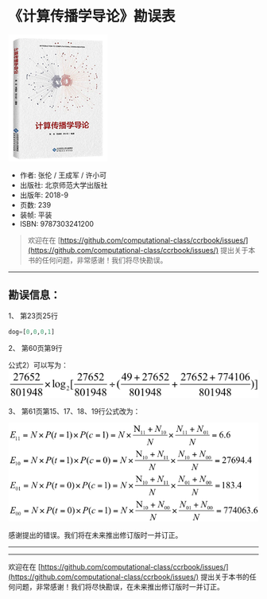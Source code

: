 # 《计算传播学导论》勘误表

![](./preface.png)

- 作者: 张伦 / 王成军 / 许小可
- 出版社: 北京师范大学出版社
- 出版年: 2018-9
- 页数: 239
- 装帧: 平装
- ISBN: 9787303241200

> 欢迎在在 [https://github.com/computational-class/ccrbook/issues/](https://github.com/computational-class/ccrbook/issues/) 提出关于本书的任何问题，非常感谢！我们将尽快勘误。

---


## 勘误信息：

1、 第23页25行

```python
dog=[0,0,0,1]
```
2、 第60页第9行

公式2）可以写为：
![](./img/p60.png)

3、 第61页第15、17、18、19行公式改为：

![](./img/p61.png)



感谢提出的错误。我们将在未来推出修订版时一并订正。

---
---

欢迎在在 [https://github.com/computational-class/ccrbook/issues/](https://github.com/computational-class/ccrbook/issues/) 提出关于本书的任何问题，非常感谢！我们将尽快勘误，在未来推出修订版时一并订正。
